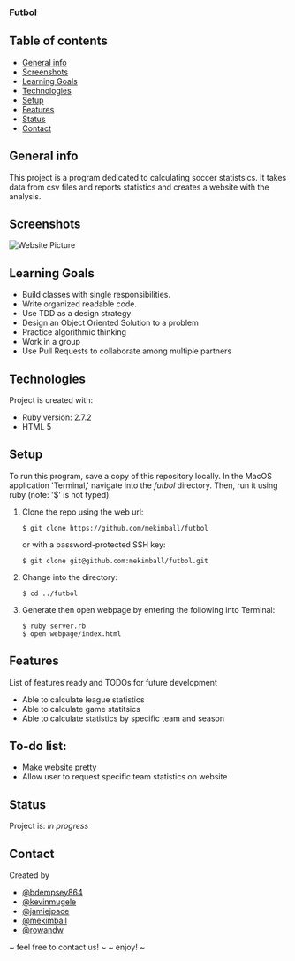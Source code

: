 ###  Futbol
## Table of contents
* [General info](#general-info)
* [Screenshots](#screenshots)
* [Learning Goals](#learning-goals)
* [Technologies](#technologies)
* [Setup](#setup)
* [Features](#features)
* [Status](#status)
* [Contact](#contact)
## General info
This project is  a program dedicated to calculating soccer statistsics. It takes data from csv files and reports statistics and creates a website with the analysis.
## Screenshots
![Website Picture](https://user-images.githubusercontent.com/83834410/128053930-e7533171-74e3-49e4-981f-ec2d4b1ded3e.png)
## Learning Goals
* Build classes with single responsibilities.
* Write organized readable code.
* Use TDD as a design strategy
* Design an Object Oriented Solution to a problem
* Practice algorithmic thinking
* Work in a group
* Use Pull Requests to collaborate among multiple partners
## Technologies
Project is created with:
* Ruby version: 2.7.2
* HTML 5
## Setup
To run this program, save a copy of this repository locally. In the MacOS
application 'Terminal,' navigate into the _futbol_ directory.
Then, run it using ruby (note: '$' is not typed).
1. Clone the repo using the web url:
   ```
   $ git clone https://github.com/mekimball/futbol
   ```
   or with a password-protected SSH key:
   ```
   $ git clone git@github.com:mekimball/futbol.git
   ```
2. Change into the directory:
   ```
   $ cd ../futbol
   ```
3. Generate then open webpage by entering the following into Terminal:
   ```
   $ ruby server.rb
   $ open webpage/index.html
   ```
## Features
List of features ready and TODOs for future development
* Able to calculate league statistics
* Able to calculate game statitsics
* Able to calculate statistics by specific team and season
## To-do list:
* Make website pretty
* Allow user to request specific team statistics on website
## Status
Project is: _in progress_
## Contact
Created by
* [@bdempsey864](https://github.com/bdempsey864)
* [@kevinmugele](https://github.com/KevinMugele)
* [@jamiejpace](https://github.com/jamiejpace)
* [@mekimball](https://github.com/mekimball)
* [@rowandw](https://github.com/RowanDW)

~ feel free to contact us! ~
~ enjoy! ~

